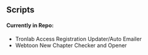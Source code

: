 ## Scripts

#### Currently in Repo:
* Tronlab Access Registration  Updater/Auto Emailer
*  Webtoon New Chapter Checker and Opener